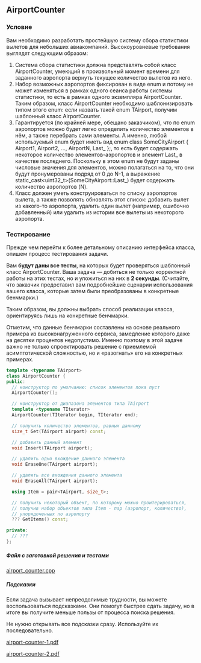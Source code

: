 ## AirportCounter ##

### Условие ###

Вам необходимо разработать простейшую систему сбора статистики вылетов для небольших авиакомпаний. Высокоуровневые требования выглядят следующим образом:

1. Система сбора статистики должна представлять собой класс AirportCounter, умеющий в произвольный момент времени для заданного аэропорта вернуть текущее количество вылетов из него.
2. Набор возможных аэропортов фиксирован в виде enum и потому не может изменяться в рамках одного сеанса работы системы статистики, то есть в рамках одного экземпляра AirportCounter. Таким образом, класс AirportCounter необходимо шаблонизировать типом этого enum: если назвать такой enum TAirport, получим шаблонный класс AirportCounter<TAirport>.
3. Гарантируется (по крайней мере, обещано заказчиком), что по enum аэропортов можно будет легко определить количество элементов в нём, а также перебрать сами элементы. А именно, любой используемый enum будет иметь вид enum class SomeCityAirport { Airport1, Airport2, ..., AirportN, Last_ };, то есть будет содержать некоторое количество элементов-аэропортов и элемент Last_ в качестве последнего. Поскольку в этом enum не будут заданы числовые значения для элементов, можно полагаться на то, что они будут пронумерованы подряд от 0 до N-1, а выражение static_cast<uint32_t>(SomeCityAirport::Last_) будет содержать количество аэропортов (N).
4. Класс должен уметь конструироваться по списку аэропортов вылета, а также позволять обновлять этот список: добавить вылет из какого-то аэропорта, удалить один вылет (например, ошибочно добавленный) или удалить из истории все вылеты из некоторого аэропорта.

### Тестирование ###

Прежде чем перейти к более детальному описанию интерфейса класса, опишем процесс тестирования задачи.

Вам **будут даны все тесты**, на которых будет проверяться шаблонный класс AirportCounter. Ваша задача — добиться не только корректной работы на этих тестах, но и уложиться на них в **2 секунды**. (Считайте, что заказчик предоставил вам подробнейшие сценарии использования вашего класса, которые затем были преобразованы в конкретные бенчмарки.)

Таким образом, вы должны выбрать способ реализации класса, ориентируясь лишь на конкретные бенчмарки.

Отметим, что данные бенчмарки составлены на основе реального примера из высоконагруженного сервиса, замедление которого даже на десятки процентов недопустимо. Именно поэтому в этой задаче важно не только спроектировать решение с приемлемой асимптотической сложностью, но и «разогнать» его на конкретных примерах.

```cpp
template <typename TAirport>
class AirportCounter {
public:
  // конструктор по умолчанию: список элементов пока пуст
  AirportCounter();

  // конструктор от диапазона элементов типа TAirport
  template <typename TIterator>
  AirportCounter(TIterator begin, TIterator end);

  // получить количество элементов, равных данному
  size_t Get(TAirport airport) const;

  // добавить данный элемент
  void Insert(TAirport airport);

  // удалить одно вхождение данного элемента
  void EraseOne(TAirport airport);

  // удалить все вхождения данного элемента
  void EraseAll(TAirport airport);

  using Item = pair<TAirport, size_t>;

  // получить некоторый объект, по которому можно проитерироваться,
  // получив набор объектов типа Item - пар (аэропорт, количество),
  // упорядоченных по аэропорту
  ??? GetItems() const;

private:
  // ???
};
```

##### Файл с заготовкой решения и тестами #####

[airport_counter.cpp](https://github.com/Hitoku/basics-of-c-plus-plus-development-red-belt/blob/master/Week_4/04%20Programming%20Assignment/Source/airport_counter.cpp)

##### Подсказки #####

Если задача вызывает непреодолимые трудности, вы можете воспользоваться подсказками. Они помогут быстрее сдать задачу, но в итоге вы получите меньше пользы от процесса поиска решения.

Не нужно открывать все подсказки сразу. Используйте их последовательно.

[airport-counter-1.pdf](https://github.com/Hitoku/basics-of-c-plus-plus-development-red-belt/blob/master/Week_4/04%20Programming%20Assignment/airport-counter-1.pdf)

[airport-counter-2.pdf](https://github.com/Hitoku/basics-of-c-plus-plus-development-red-belt/blob/master/Week_4/04%20Programming%20Assignment/airport-counter-2.pdf)